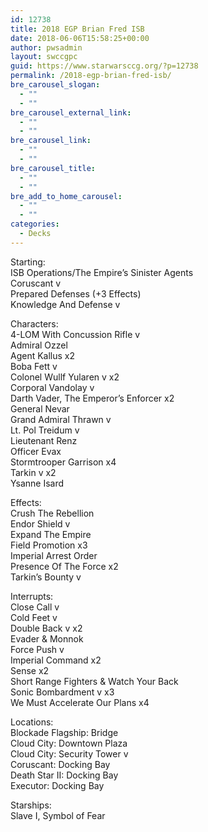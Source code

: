 ```yaml
---
id: 12738
title: 2018 EGP Brian Fred ISB
date: 2018-06-06T15:58:25+00:00
author: pwsadmin
layout: swccgpc
guid: https://www.starwarsccg.org/?p=12738
permalink: /2018-egp-brian-fred-isb/
bre_carousel_slogan:
  - ""
  - ""
bre_carousel_external_link:
  - ""
  - ""
bre_carousel_link:
  - ""
  - ""
bre_carousel_title:
  - ""
  - ""
bre_add_to_home_carousel:
  - ""
  - ""
categories:
  - Decks
---
```

Starting:  
ISB Operations/The Empire’s Sinister Agents  
Coruscant v  
Prepared Defenses (+3 Effects)  
Knowledge And Defense v

Characters:  
4-LOM With Concussion Rifle v  
Admiral Ozzel  
Agent Kallus x2  
Boba Fett v  
Colonel Wullf Yularen v x2  
Corporal Vandolay v  
Darth Vader, The Emperor’s Enforcer x2  
General Nevar  
Grand Admiral Thrawn v  
Lt. Pol Treidum v  
Lieutenant Renz  
Officer Evax  
Stormtrooper Garrison x4  
Tarkin v x2  
Ysanne Isard

Effects:  
Crush The Rebellion  
Endor Shield v  
Expand The Empire  
Field Promotion x3  
Imperial Arrest Order  
Presence Of The Force x2  
Tarkin’s Bounty v

Interrupts:  
Close Call v  
Cold Feet v  
Double Back v x2  
Evader & Monnok  
Force Push v  
Imperial Command x2  
Sense x2  
Short Range Fighters & Watch Your Back  
Sonic Bombardment v x3  
We Must Accelerate Our Plans x4

Locations:  
Blockade Flagship: Bridge  
Cloud City: Downtown Plaza  
Cloud City: Security Tower v  
Coruscant: Docking Bay  
Death Star II: Docking Bay  
Executor: Docking Bay

Starships:  
Slave I, Symbol of Fear
